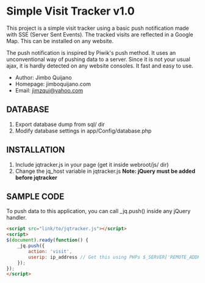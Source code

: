 # Simple Visit Tracker v1.0

This project is a simple visit tracker using a basic push notification 
made with SSE (Server Sent Events). The tracked visits are reflected in 
a Google Map. This can be installed on any website.

The push notification is inspired by Piwik's push method. It uses an 
unconventional way of pushing data to a server. Since it is not your 
usual ajax, it is hardly detected on any website consoles. It fast and
easy to use.

* Author: Jimbo Quijano
* Homepage: jimboquijano.com
* Email: jimzqui@yahoo.com


## DATABASE

1. Export database dump from sql/ dir
2. Modify database settings in app/Config/database.php


## INSTALLATION

1. Include jqtracker.js in your page (get it inside webroot/js/ dir)
2. Change the jq_host variable in jqtracker.js
**Note: jQuery must be added before jqtracker**


## SAMPLE CODE

To push data to this application, you can call _jq.push() inside any jQuery handler.

```html
<script src="link/to/jqtracker.js"></script>
<script>
$(document).ready(function() {
    _jq.push({
		action: 'visit',
		userip: ip_address // Get this using PHPs $_SERVER['REMOTE_ADDR'] or equivalent
	});
});
</script>
```